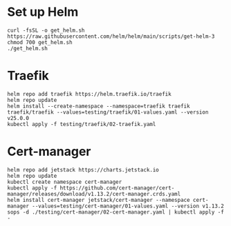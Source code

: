 # Set up Helm
    curl -fsSL -o get_helm.sh https://raw.githubusercontent.com/helm/helm/main/scripts/get-helm-3
    chmod 700 get_helm.sh
    ./get_helm.sh

# Traefik
    helm repo add traefik https://helm.traefik.io/traefik
    helm repo update
    helm install --create-namespace --namespace=traefik traefik traefik/traefik --values=testing/traefik/01-values.yaml --version v25.0.0
    kubectl apply -f testing/traefik/02-traefik.yaml

# Cert-manager
    helm repo add jetstack https://charts.jetstack.io
    helm repo update
    kubectl create namespace cert-manager
    kubectl apply -f https://github.com/cert-manager/cert-manager/releases/download/v1.13.2/cert-manager.crds.yaml
    helm install cert-manager jetstack/cert-manager --namespace cert-manager --values=testing/cert-manager/01-values.yaml --version v1.13.2
    sops -d ./testing/cert-manager/02-cert-manager.yaml | kubectl apply -f -
